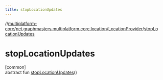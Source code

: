 ```yaml
---
title: stopLocationUpdates
---
```

//[multiplatform-core](../../../index.html)/[net.graphmasters.multiplatform.core.location](../index.html)/[LocationProvider](index.html)/[stopLocationUpdates](stop-location-updates.html)



# stopLocationUpdates



[common]\
abstract fun [stopLocationUpdates](stop-location-updates.html)()





